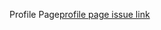 Profile Page[profile page issue link](https://github.com/zuri-training/Qr_gen-Team_54-Repo/issues/98)
